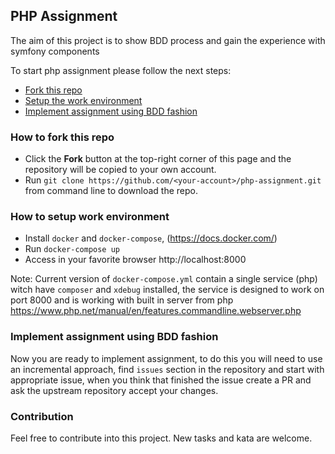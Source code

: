 ## PHP Assignment

The aim of this project is to show BDD process and gain the experience with symfony components

To start php assignment please follow the next steps:
*  [Fork this repo](#user-content-how-to-fork-this-repo)
*  [Setup the work environment](#user-content-how-to-setup-work-environment)
*  [Implement assignment using BDD fashion](#user-content-implement-assignment-using-bdd-fashion)

### How to fork this repo
* Click the **Fork** button at the top-right corner of this page and the repository will be copied to your own account.
* Run `git clone https://github.com/<your-account>/php-assignment.git` from command line to download the repo.

### How to setup work environment
* Install `docker` and `docker-compose`, (https://docs.docker.com/)
* Run `docker-compose up`
* Access in your favorite browser http://localhost:8000

Note: Current version of `docker-compose.yml` contain a single service (php) witch have `composer` and `xdebug` installed,
 the service is designed to work on port 8000 and is working with built in server from php
 https://www.php.net/manual/en/features.commandline.webserver.php

### Implement assignment using BDD fashion
Now you are ready to implement assignment, to do this you will need to use an incremental approach, find `issues` 
section in the repository and start with appropriate issue, when you think that finished the issue create a PR and ask 
the upstream repository accept your changes.

### Contribution
Feel free to contribute into this project. New tasks and kata are welcome.


